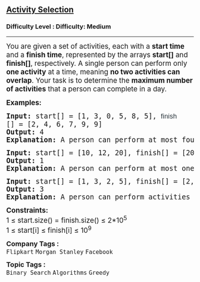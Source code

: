 <h2><a href="https://www.geeksforgeeks.org/problems/activity-selection-1587115620/1?page=4&company=Flipkart&sortBy=submissions">Activity Selection</a></h2><h3>Difficulty Level : Difficulty: Medium</h3><hr><div class="problems_problem_content__Xm_eO"><p><span style="font-size: 18.6667px;">You are given a set of activities, each with a <strong>start time</strong> and a <strong>finish time</strong>, represented by the arrays <strong>start[]</strong> and <strong>finish[]</strong>, respectively. A single person can perform only <strong>one activity</strong> at a time, meaning <strong>no two activities can overlap</strong>. Your task is to determine the <strong>maximum number of activities</strong> that a person can complete in a day.</span></p>
<p><span style="font-size: 14pt;"><strong>Examples:</strong></span></p>
<pre><span style="font-size: 14pt;"><strong><strong>Input: </strong></strong>start[] = [1, 3, 0, 5, 8, 5], <span style="color: #273239; font-family: Nunito, sans-serif; font-size: 18px; letter-spacing: 0.162px; white-space: normal; background-color: #ffffff;">finish</span>[] = [2, 4, 6, 7, 9, 9]<br><strong><strong>Output: </strong></strong>4<br><strong><strong>Explanation: </strong></strong>A person can perform at most four activities. The maximum set of activities that can be executed is {0, 1, 3, 4}</span></pre>
<pre><span style="font-size: 14pt;"><strong><strong>Input:</strong></strong> start[] = [10, 12, 20], finish[] = [20, 25, 30]<br><strong><strong>Output: </strong></strong>1<br><strong><strong>Explanation: </strong></strong>A person can perform at most one activity.</span></pre>
<pre><span style="font-size: 14pt;"><strong>Input: </strong>start[] = [1, 3, 2, 5], finish[] = [2, 4, 3, 6]
<strong>Output: </strong>3<strong>
Explanation: </strong>A person can perform activities 0, 1 and 3.</span></pre>
<p><span style="font-size: 14pt;"><strong>Constraints:</strong><br>1 ≤ start.size() = finish.size() ≤ 2*10<sup>5</sup><br>1 ≤ start[i] ≤ finish[i] ≤ 10<sup>9</sup></span></p></div><p><span style=font-size:18px><strong>Company Tags : </strong><br><code>Flipkart</code>&nbsp;<code>Morgan Stanley</code>&nbsp;<code>Facebook</code>&nbsp;<br><p><span style=font-size:18px><strong>Topic Tags : </strong><br><code>Binary Search</code>&nbsp;<code>Algorithms</code>&nbsp;<code>Greedy</code>&nbsp;